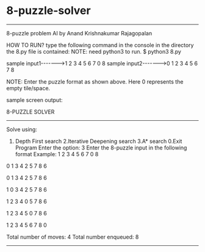 # 8-puzzle-solver

***********************************************************************************************************************

8-puzzle problem AI 
						by Anand Krishnakumar Rajagopalan

HOW TO RUN?
type the following command in the console in the directory the 8.py file is contained:
NOTE: need python3 to run. 
$ python3 8.py

sample input1------->1 2 3 4 5 6 7 0 8 
sample input2------->0 1 2 3 4 5 6 7 8 

NOTE: Enter the puzzle format as shown above. Here 0 represents the empty tile/space.

sample screen output:

8-PUZZLE SOLVER
 **********************************************************************
Solve using:
1. Depth First search
2.Iterative Deepening search 
3.A* search 
0.Exit Program 
Enter the option:  3 
 Enter the 8-puzzle input in the following format 
 Example: 1 2 3 4 5 6 7 0 8  

0 1 3 4 2 5 7 8 6

0 1 3
4 2 5
7 8 6 

1 0 3
4 2 5
7 8 6 

1 2 3
4 0 5
7 8 6 

1 2 3
4 5 0
7 8 6 

1 2 3
4 5 6
7 8 0 

Total number of moves: 4
Total number enqueued: 8

***********************************************************************************************************************



